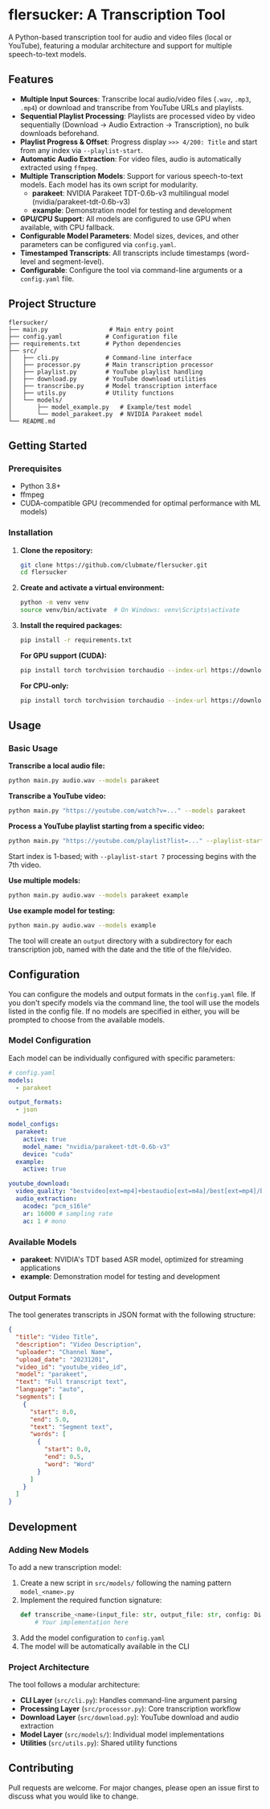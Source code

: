 # flersucker: A Transcription Tool

A Python-based transcription tool for audio and video files (local or YouTube), featuring a modular architecture and support for multiple speech-to-text models.

## Features

- **Multiple Input Sources**: Transcribe local audio/video files (`.wav`, `.mp3`, `.mp4`) or download and transcribe from YouTube URLs and playlists.
- **Sequential Playlist Processing**: Playlists are processed video by video sequentially (Download → Audio Extraction → Transcription), no bulk downloads beforehand.
- **Playlist Progress & Offset**: Progress display `>>> 4/200: Title` and start from any index via `--playlist-start`.
- **Automatic Audio Extraction**: For video files, audio is automatically extracted using `ffmpeg`.
- **Multiple Transcription Models**: Support for various speech-to-text models. Each model has its own script for modularity.
  - **parakeet**: NVIDIA Parakeet TDT-0.6b-v3 multilingual model (nvidia/parakeet-tdt-0.6b-v3)
  - **example**: Demonstration model for testing and development
- **GPU/CPU Support**: All models are configured to use GPU when available, with CPU fallback.
- **Configurable Model Parameters**: Model sizes, devices, and other parameters can be configured via `config.yaml`.
- **Timestamped Transcripts**: All transcripts include timestamps (word-level and segment-level).
- **Configurable**: Configure the tool via command-line arguments or a `config.yaml` file.

## Project Structure

```
flersucker/
├── main.py                 # Main entry point
├── config.yaml            # Configuration file
├── requirements.txt       # Python dependencies
├── src/
│   ├── cli.py             # Command-line interface
│   ├── processor.py       # Main transcription processor
│   ├── playlist.py        # YouTube playlist handling
│   ├── download.py        # YouTube download utilities
│   ├── transcribe.py      # Model transcription interface
│   ├── utils.py           # Utility functions
│   └── models/
│       ├── model_example.py   # Example/test model
│       └── model_parakeet.py  # NVIDIA Parakeet model
└── README.md
```

## Getting Started

### Prerequisites

- Python 3.8+
- ffmpeg
- CUDA-compatible GPU (recommended for optimal performance with ML models)

### Installation

1.  **Clone the repository:**
    ```bash
    git clone https://github.com/clubmate/flersucker.git
    cd flersucker
    ```

2.  **Create and activate a virtual environment:**
    ```bash
    python -m venv venv
    source venv/bin/activate  # On Windows: venv\Scripts\activate
    ```

3.  **Install the required packages:**
    ```bash
    pip install -r requirements.txt
    ```

    **For GPU support (CUDA):**
    ```bash
    pip install torch torchvision torchaudio --index-url https://download.pytorch.org/whl/cu124
    ```

    **For CPU-only:**
    ```bash
    pip install torch torchvision torchaudio --index-url https://download.pytorch.org/whl/cpu
    ```

## Usage

### Basic Usage

**Transcribe a local audio file:**

```bash
python main.py audio.wav --models parakeet
```

**Transcribe a YouTube video:**

```bash
python main.py "https://youtube.com/watch?v=..." --models parakeet
```

**Process a YouTube playlist starting from a specific video:**

```bash
python main.py "https://youtube.com/playlist?list=..." --playlist-start 7 --models parakeet
```

Start index is 1-based; with `--playlist-start 7` processing begins with the 7th video.

**Use multiple models:**

```bash
python main.py audio.wav --models parakeet example
```

**Use example model for testing:**

```bash
python main.py audio.wav --models example
```

The tool will create an `output` directory with a subdirectory for each transcription job, named with the date and the title of the file/video.

## Configuration

You can configure the models and output formats in the `config.yaml` file. If you don't specify models via the command line, the tool will use the models listed in the config file. If no models are specified in either, you will be prompted to choose from the available models.

### Model Configuration

Each model can be individually configured with specific parameters:

```yaml
# config.yaml
models:
  - parakeet

output_formats:
  - json

model_configs:
  parakeet:
    active: true
    model_name: "nvidia/parakeet-tdt-0.6b-v3"
    device: "cuda"
  example:
    active: true

youtube_download:
  video_quality: "bestvideo[ext=mp4]+bestaudio[ext=m4a]/best[ext=mp4]/best"
  audio_extraction:
    acodec: "pcm_s16le"
    ar: 16000 # sampling rate
    ac: 1 # mono
```

### Available Models

- **parakeet**: NVIDIA's TDT based ASR model, optimized for streaming applications
- **example**: Demonstration model for testing and development

### Output Formats

The tool generates transcripts in JSON format with the following structure:

```json
{
  "title": "Video Title",
  "description": "Video Description",
  "uploader": "Channel Name",
  "upload_date": "20231201",
  "video_id": "youtube_video_id",
  "model": "parakeet",
  "text": "Full transcript text",
  "language": "auto",
  "segments": [
    {
      "start": 0.0,
      "end": 5.0,
      "text": "Segment text",
      "words": [
        {
          "start": 0.0,
          "end": 0.5,
          "word": "Word"
        }
      ]
    }
  ]
}
```

## Development

### Adding New Models

To add a new transcription model:

1. Create a new script in `src/models/` following the naming pattern `model_<name>.py`
2. Implement the required function signature:
   ```python
   def transcribe_<name>(input_file: str, output_file: str, config: Dict[str, Any]):
       # Your implementation here
   ```
3. Add the model configuration to `config.yaml`
4. The model will be automatically available in the CLI

### Project Architecture

The tool follows a modular architecture:

- **CLI Layer** (`src/cli.py`): Handles command-line argument parsing
- **Processing Layer** (`src/processor.py`): Core transcription workflow
- **Download Layer** (`src/download.py`): YouTube download and audio extraction
- **Model Layer** (`src/models/`): Individual model implementations
- **Utilities** (`src/utils.py`): Shared utility functions

## Contributing

Pull requests are welcome. For major changes, please open an issue first to discuss what you would like to change.
